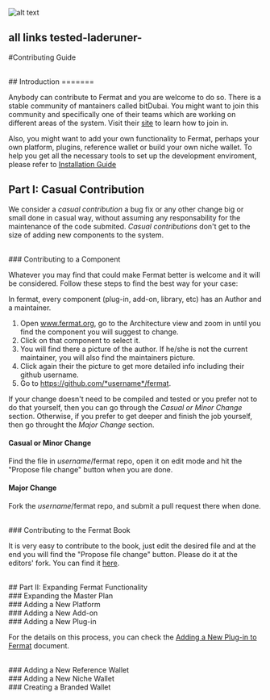 ![alt text](https://github.com/bitDubai/media-kit/blob/master/Readme%20Image/Fermat%20Logotype/Fermat_Logo_3D.png "Fermat Logo")
## all links tested-laderuner-
#Contributing Guide

<br>
## Introduction
=======

Anybody can contribute to Fermat and you are welcome to do so. There is a stable community of mantainers called bitDubai. You might want to join this community and specifically one of their teams which are working on different areas of the system. Visit their [site](https://bitDubai.com) to learn how to join in.

Also, you might want to add your own functionality to Fermat, perhaps your own platform, plugins, reference wallet or build your own niche wallet. To help you get all the necessary tools to set up the development enviroment, please refer to [Installation Guide](https://github.com/bitDubai/fermat/blob/master/README-INSTALLATION.md)
<br>
## Part I: Casual Contribution

We consider a _casual contribution_ a bug fix or any other change big or small done in casual way, without assuming any responsability for the maintenance of the code submited.  _Casual contributions_ don't get to the size of adding new components to the system.


<br>
### Contributing to a Component

Whatever you may find that could make Fermat better is welcome and it will be considered. Follow these steps to find the best way for your case: 

In fermat, every component (plug-in, add-on, library, etc) has an Author and a maintainer.

1. Open www.fermat.org, go to the Architecture view and zoom in until you find the component you will suggest to change.
2. Click on that component to select it.
3. You will find there a picture of the author. If he/she is not the current maintainer, you will also find the maintainers picture. 
4. Click again their the picture to get more detailed info including their github username.
5. Go to https://github.com/*username*/fermat.

If your change doesn't need to be compiled and tested or you prefer not to do that yourself, then you can go through the _Casual or Minor Change_ section. Otherwise, if you prefer to get deeper and finish the job yourself, then go throught the _Major Change_ section.

#### Casual or Minor Change

Find the file in *username*/fermat repo, open it on edit mode and hit the "Propose file change" button when you are done.

#### Major Change

Fork the *username*/fermat repo, and submit a pull request there when done.


<br>
### Contributing to the Fermat Book

It is very easy to contribute to the book, just edit the desired file and at the end you will find the "Propose file change" button. Please do it at the editors' fork. You can find it [here](https://github.com/gustl-arg/fermat/tree/master/fermat-book).


<br>
## Part II: Expanding Fermat Functionality

<br>
### Expanding the Master Plan


<br>
### Adding a New Platform


<br>
### Adding a New Add-on


<br>
### Adding a New Plug-in

For the details on this process, you can check the [Adding a New Plug-in to Fermat](https://github.com/bitDubai/fermat/blob/master/README-PLUG-INS.md) document.

<br>
### Adding a New Reference Wallet


<br>
### Adding a New Niche Wallet


<br>
### Creating a Branded Wallet

